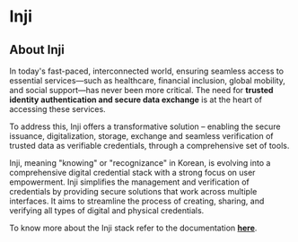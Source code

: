 # Inji

## About Inji

In today's fast-paced, interconnected world, ensuring seamless access to essential services—such as healthcare, financial inclusion, global mobility, and social support—has never been more critical. The need for **trusted identity authentication and secure data exchange** is at the heart of accessing these services.

To address this, Inji offers a transformative solution – enabling the secure issuance, digitalization, storage, exchange and seamless verification of trusted data as verifiable credentials, through a comprehensive set of tools.&#x20;

Inji, meaning "knowing" or "recognizance" in Korean, is evolving into a comprehensive digital credential stack with a strong focus on user empowerment. Inji simplifies the management and verification of credentials by providing secure solutions that work across multiple interfaces. It aims to streamline the process of creating, sharing, and verifying all types of digital and physical credentials.

To know more about the Inji stack refer to the documentation [**here**](https://docs.inji.io/).

